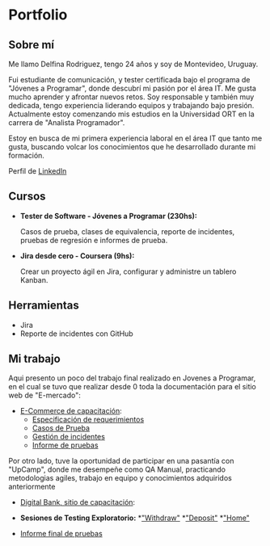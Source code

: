 # Portfolio

## Sobre mí

Me llamo Delfina Rodriguez, tengo 24 años y soy de Montevideo, Uruguay.

Fui estudiante de comunicación, y tester certificada bajo el programa de "Jóvenes a Programar", donde descubrí mi pasión por el área IT. Me gusta mucho aprender y afrontar nuevos retos. Soy responsable y también muy dedicada, tengo experiencia liderando equipos y trabajando bajo presión. Actualmente estoy comenzando mis estudios en la Universidad ORT en la carrera de "Analista Programador".

Estoy en busca de mi primera experiencia laboral en el área IT que tanto me gusta, buscando volcar los conocimientos que he desarrollado durante mi formación.

Perfil de [LinkedIn](https://www.linkedin.com/in/delfina-rodriguez-a41445253/)

## Cursos
* **Tester de Software - Jóvenes a Programar (230hs):**

  Casos de prueba, clases de equivalencia, reporte de incidentes, pruebas de regresión e informes de prueba.
  
* **Jira desde cero - Coursera (9hs):**

  Crear un proyecto ágil en Jira, configurar y administre un tablero Kanban.
  
## Herramientas

* Jira
* Reporte de incidentes con GitHub

## Mi trabajo
Aqui presento un poco del trabajo final realizado en Jovenes a Programar, en el cual se tuvo que realizar desde 0 toda la documentación para el sitio web de "E-mercado":

* [E-Commerce de capacitación](https://japceibal.github.io/e-mercado-TESTING/index.html):
  * [Especificación de requerimientos](https://drive.google.com/file/d/1K8_mHOXb3gJquuCmF-9APEcAubNOliXx/view?usp=sharing)
  * [Casos de Prueba](https://docs.google.com/spreadsheets/d/1Y1ttlFS-dI2svDl4PVXaLrcgdKyWm3cr/edit?usp=sharing&ouid=103034878235768917190&rtpof=true&sd=true)
  * [Gestión de incidentes](https://docs.google.com/spreadsheets/d/13Uyg7zY0K7Msv1DiV-hISn3bDEo06saf/edit?usp=sharing&ouid=103034878235768917190&rtpof=true&sd=true)
  * [Informe de pruebas](https://drive.google.com/file/d/1keL67KGLMmQyKB6igooAQDUus-k1T1aY/view?usp=sharing)

Por otro lado, tuve la oportunidad de participar en una pasantía con "UpCamp", donde me desempeñe como QA Manual, practicando metodologias agiles, trabajo en equipo y conocimientos adquiridos anteriormente

* [Digital Bank, sitio de capacitación](http://digitalbank.upcamp.io/bank/login):
* **Sesiones de Testing Exploratorio:**
  *["Withdraw"](https://drive.google.com/file/d/13OjRmW53oGWGtJ5jWCIsHzYnrWRFBpyP/view?usp=sharing)
  *["Deposit"](https://drive.google.com/file/d/1aryKOvjYUVn7uBhMVvCkEQwYC70XRnWE/view?usp=sharing)
  *["Home"](https://drive.google.com/file/d/14S6M6kclcd5g_O-UHVYbofr6BHQbLD_c/view?usp=sharing)

* [Informe final de pruebas](https://drive.google.com/file/d/1JGyS3JshAVLc-HRutoaryz2ktlO1M249/view?usp=sharing)
